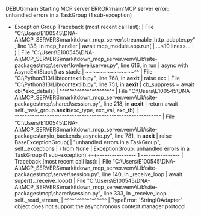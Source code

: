 DEBUG:**main**:Starting MCP server
ERROR:**main**:MCP server error: unhandled errors in a TaskGroup (1 sub-exception)

- Exception Group Traceback (most recent call last):
  | File "C:\Users\E100545\DNA-AI\MCP_SERVERS\markitdown_mcp_server\streamable_http_adapter.py", line 138, in mcp_handler
  | await mcp_module.app.run(
  | ...<10 lines>...
  | )
  | File "C:\Users\E100545\DNA-AI\MCP_SERVERS\markitdown_mcp_server\.venv\Lib\site-packages\mcp\server\lowlevel\server.py", line 616, in run
  | async with AsyncExitStack() as stack:
  | ~~~~~~~~~~~~~~^^
  | File "C:\Python313\Lib\contextlib.py", line 768, in **aexit**
  | raise exc
  | File "C:\Python313\Lib\contextlib.py", line 751, in **aexit**
  | cb_suppress = await cb(\*exc_details)
  | ^^^^^^^^^^^^^^^^^^^^^^
  | File "C:\Users\E100545\DNA-AI\MCP_SERVERS\markitdown_mcp_server\.venv\Lib\site-packages\mcp\shared\session.py", line 218, in **aexit**
  | return await self.\_task_group.**aexit**(exc_type, exc_val, exc_tb)
  | ^^^^^^^^^^^^^^^^^^^^^^^^^^^^^^^^^^^^^^^^^^^^^^^^^^^^^^^^^^^
  | File "C:\Users\E100545\DNA-AI\MCP_SERVERS\markitdown_mcp_server\.venv\Lib\site-packages\anyio_backends_asyncio.py", line 781, in **aexit**
  | raise BaseExceptionGroup(
  | "unhandled errors in a TaskGroup", self.\_exceptions
  | ) from None
  | ExceptionGroup: unhandled errors in a TaskGroup (1 sub-exception)
  +-+---------------- 1 ----------------
  | Traceback (most recent call last):
  | File "C:\Users\E100545\DNA-AI\MCP_SERVERS\markitdown_mcp_server\.venv\Lib\site-packages\mcp\server\session.py", line 140, in \_receive_loop
  | await super().\_receive_loop()
  | File "C:\Users\E100545\DNA-AI\MCP_SERVERS\markitdown_mcp_server\.venv\Lib\site-packages\mcp\shared\session.py", line 333, in \_receive_loop
  | self.\_read_stream,
  | ^^^^^^^^^^^^^^^^^
  | TypeError: 'StringIOAdapter' object does not support the asynchronous context manager protocol
